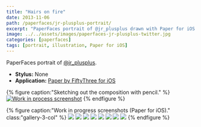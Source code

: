 ```yaml
---
title: "Hairs on fire"
date: 2013-11-06
path: /paperfaces/jr-plusplus-portrait/
excerpt: "PaperFaces portrait of @jr_plusplus drawn with Paper for iOS on an iPad."
image: ../../assets/images/paperfaces-jr-plusplus-twitter.jpg
categories: [paperfaces]
tags: [portrait, illustration, Paper for iOS]
---
```


PaperFaces portrait of [@jr_plusplus](https://twitter.com/jr_plusplus).

* **Stylus:** None
* **Application:** [Paper by FiftyThree for iOS](http://www.fiftythree.com/paper)

{% figure caption:"Sketching out the composition with pencil." %}
[![Work in process screenshot](../../assets/images/paperfaces-jr-plusplus-process-1-750.jpg)](../../assets/images/paperfaces-jr-plusplus-process-1-lg.jpg)
{% endfigure %}

{% figure caption:"Work in progress screenshots (Paper for iOS)." class:"gallery-3-col" %}
[![](../../assets/images/paperfaces-jr-plusplus-process-2-600.jpg)](../../assets/images/paperfaces-jr-plusplus-process-2-lg.jpg)
[![](../../assets/images/paperfaces-jr-plusplus-process-3-600.jpg)](../../assets/images/paperfaces-jr-plusplus-process-3-lg.jpg)
[![](../../assets/images/paperfaces-jr-plusplus-process-4-600.jpg)](../../assets/images/paperfaces-jr-plusplus-process-4-lg.jpg)
[![](../../assets/images/paperfaces-jr-plusplus-process-5-600.jpg)](../../assets/images/paperfaces-jr-plusplus-process-5-lg.jpg)
[![](../../assets/images/paperfaces-jr-plusplus-process-6-600.jpg)](../../assets/images/paperfaces-jr-plusplus-process-6-lg.jpg)
[![](../../assets/images/paperfaces-jr-plusplus-process-7-600.jpg)](../../assets/images/paperfaces-jr-plusplus-process-7-lg.jpg)
[![](../../assets/images/paperfaces-jr-plusplus-process-8-600.jpg)](../../assets/images/paperfaces-jr-plusplus-process-8-lg.jpg)
[![](../../assets/images/paperfaces-jr-plusplus-process-9-600.jpg)](../../assets/images/paperfaces-jr-plusplus-process-9-lg.jpg)
{% endfigure %}

